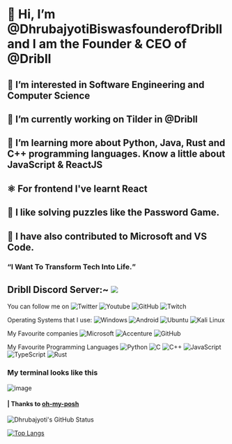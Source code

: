 <h1> 👋 Hi, I’m @DhrubajyotiBiswasfounderofDribll and I am the Founder & CEO of @Dribll </h1>
<h2> 👀 I’m interested in Software Engineering and Computer Science</h2>
<h2> 🌱 I’m currently working on Tilder in @Dribll</h2>
<h2> 📔 I’m learning more about Python, Java, Rust and C++ programming languages. Know a little about JavaScript & ReactJS</h2>
<h2> ⚛️ For frontend I've learnt React</h2>
<h2> 🧩 I like solving puzzles like the Password Game.</h2>
<h2> 🏢 I have also contributed to Microsoft and VS Code.</h2>
<h3><q>I Want To Transform Tech Into Life.</q></h3> 

## Dribll Discord Server:~ [<img src="https://github.com/dhrubajyotifounderofDSoft/dhrubajyotifounderofDSoft/assets/108980710/4e2f456d-85c2-4947-b371-4ad395cf08d2">](https://discord.com/invite/M8VtbJDmbF)


You can follow me on ![Twitter](https://img.shields.io/twitter/follow/Dhrubaj32201910?color=blue&logo=twitter&style=for-the-badge) 
                     ![Youtube](https://img.shields.io/youtube/channel/subscribers/UCRvcazkrS67RdBpaojFWUUA?logo=youtube&logoColor=red&style=for-the-badge)
                     ![GitHub](https://img.shields.io/github/followers/DhrubajyotiBiswasfounderofDribll?logo=github&style=for-the-badge)
                     ![Twitch](https://img.shields.io/badge/Twitch-218370?style=for-the-badge&logo=twitch&logoColor=white)

                     
Operating Systems that I use: ![Windows](https://img.shields.io/badge/Windows-0078D6?style=for-the-badge&logo=windows&logoColor=white) ![Android](https://img.shields.io/badge/Android-3DDC84?style=for-the-badge&logo=android&logoColor=white) ![Ubuntu](https://img.shields.io/badge/Ubuntu-E95420?style=for-the-badge&logo=ubuntu&logoColor=white) ![Kali Linux](https://img.shields.io/badge/Kali_Linux-557C94?style=for-the-badge&logo=kali-linux&logoColor=white)

My Favourite companies ![Microsoft](https://img.shields.io/badge/Microsoft-grey?style=for-the-badge&logo=microsoft) ![Accenture](https://img.shields.io/badge/Accenture-grey?style=for-the-badge&logo=accenture) ![GitHub](https://img.shields.io/badge/GitHub-grey?style=for-the-badge&logo=github)


My Favourite Programming Languages ![Python](https://img.shields.io/badge/Python-grey?style=for-the-badge&logo=python) ![C](https://img.shields.io/badge/C-grey?style=for-the-badge&logo=C) ![C++](https://img.shields.io/badge/C++-grey?style=for-the-badge&logo=C++) ![JavaScript](https://img.shields.io/badge/JavaScript-grey?style=for-the-badge&logo=javascript) ![TypeScript](https://img.shields.io/badge/TypeScript-grey?style=for-the-badge&logo=typescript) ![Rust](https://img.shields.io/badge/rust-grey?style=for-the-badge&logo=rust)


### My terminal looks like this
![image](https://github.com/dhrubajyotifounderofDSoft/dhrubajyotifounderofDSoft/assets/108980710/4aef3af8-9167-44e8-9a6e-b15dc482ff39)

#### | Thanks to [oh-my-posh](https://ohmyposh.dev/)


![Dhrubajyoti's GitHub Status](https://github-readme-stats.vercel.app/api?username=DhrubajyotiBiswasfounderofDribll&show_icons=true&theme=merko&show=reviews,discussions_started,discussions_answered,prs_merged,prs_merged_percentage)

[![Top Langs](https://github-readme-stats.vercel.app/api/top-langs/?username=DhrubajyotiBiswasfounderofDribll&layout=pie&theme=merko&langs_count=20)](https://github.com/dhrubajyotifounderofDSoft/github-readme-stats)

